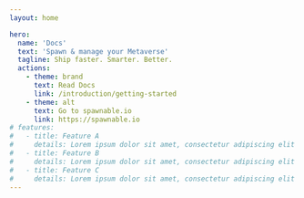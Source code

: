```yaml
---
layout: home

hero:
  name: 'Docs'
  text: 'Spawn & manage your Metaverse'
  tagline: Ship faster. Smarter. Better.
  actions:
    - theme: brand
      text: Read Docs
      link: /introduction/getting-started
    - theme: alt
      text: Go to spawnable.io
      link: https://spawnable.io
# features:
#   - title: Feature A
#     details: Lorem ipsum dolor sit amet, consectetur adipiscing elit
#   - title: Feature B
#     details: Lorem ipsum dolor sit amet, consectetur adipiscing elit
#   - title: Feature C
#     details: Lorem ipsum dolor sit amet, consectetur adipiscing elit
---
```

